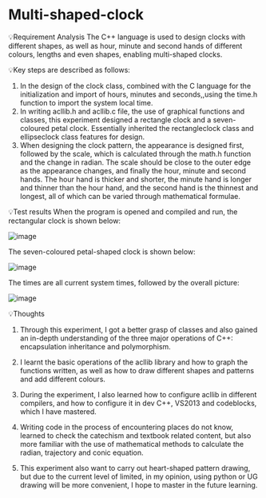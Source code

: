 # Multi-shaped-clock

💡Requirement Analysis
The C++ language is used to design clocks with different shapes, as well as hour, minute and second hands of different colours, lengths and even shapes, enabling multi-shaped clocks.

💡Key steps are described as follows:
1. In the design of the clock class, combined with the C language for the initialization and import of hours, minutes and seconds,,using the time.h function to import the system local time.
2. In writing acllib.h and acllib.c file, the use of graphical functions and classes, this experiment designed a rectangle clock and a seven-coloured petal clock. Essentially inherited the rectangleclock class and ellipseclock class features for design.
3. When designing the clock pattern, the appearance is designed first, followed by the scale, which is calculated through the math.h function and the change in radian. The scale should be close to the outer edge as the appearance changes, and finally the hour, minute and second hands. The hour hand is thicker and shorter, the minute hand is longer and thinner than the hour hand, and the second hand is the thinnest and longest, all of which can be varied through mathematical formulae.

💡Test results
When the program is opened and compiled and run, the rectangular clock is shown below:

![image](https://github.com/Frannie1020/Multi-shaped-clock/assets/137517674/718b2373-418d-467b-be86-9814bb3fd6a5)

The seven-coloured petal-shaped clock is shown below:

![image](https://github.com/Frannie1020/Multi-shaped-clock/assets/137517674/93e2763b-71d5-4462-b372-597b29c1a82f)

The times are all current system times, followed by the overall picture:

![image](https://github.com/Frannie1020/Multi-shaped-clock/assets/137517674/08d62f45-99af-4915-9a9f-37ddce062cf9)

💡Thoughts

1. Through this experiment, I got a better grasp of classes and also gained an in-depth understanding of the three major operations of C++: encapsulation inheritance and polymorphism.

2. I learnt the basic operations of the acllib library and how to graph the functions written, as well as how to draw different shapes and patterns and add different colours.

3. During the experiment, I also learned how to configure acllib in different compilers, and how to configure it in dev C++, VS2013 and codeblocks, which I have mastered.

4. Writing code in the process of encountering places do not know, learned to check the catechism and textbook related content, but also more familiar with the use of mathematical methods to calculate the radian, trajectory and conic equation.

5. This experiment also want to carry out heart-shaped pattern drawing, but due to the current level of limited, in my opinion, using python or UG drawing will be more convenient, I hope to master in the future learning.

